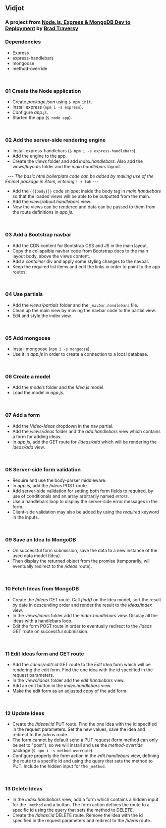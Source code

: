 ## Vidjot
### A project from [Node.js, Express & MongoDB Dev to Deployment](https://www.udemy.com/nodejs-express-mongodb-dev-to-deployment/) by [Brad Traversy](https://www.traversymedia.com)


### Dependencies
* Express
* express-handlebars
* mongoose
* method-override



&nbsp;
### 01 Create the Node application

* Create *package.json* using `$ npm init`.
* Install express (`npm i -s express`).
* Configure *app.js*.
* Started the app (`$ node app`).



&nbsp;
### 02 Add the server-side rendering engine

* Install express-handlebars (`$ npm i -s express-handlebars`).
* Add the engine to the app.
* Create the *views* folder and add *index.handlebars*. Also add the *views/layouts* folder and the *main.handlebars* layout.

&nbsp;
--- *The basic html boilerplate code can be added by making use of the Emmet package in Atom, entering* `! + tab` ---
&nbsp;
* Add the `{{{body}}}` code snippet inside the body tag in *main.handlebars* so that the loaded views will be able to be outputted from the main.
* Add the *views/about.handlebars* view.
* Now the views can be rendered and data can be passed to them from the route definitions in *app.js*.


&nbsp;
### 03 Add a Bootstrap navbar

* Add the CDN content for Bootstrap CSS and JS in the main layout.
* Copy the collapsible navbar code from Bootstrap docs to the main layout body, above the views content.
* Add a *container* div and apply some styling changes to the navbar.
* Keep the required list items and edit the links in order to point to the app routes.


&nbsp;
### 04 Use partials

* Add the *views/partials* folder and the <i>`_navbar.handlebars`</i> file.
* Clean up the main view by moving the navbar code to the partial view.
* Edit and style the index view.


&nbsp;
### 05 Add mongoose

* Install mongoose (`npm i -s mongoose`).
* Use it in *app.js* in order to create a connection to a local database.


&nbsp;
### 06 Create a model

* Add the *models* folder and the *Idea.js* model.
* Load the model in *app.js*.


&nbsp;
### 07 Add a form

* Add the *Video-Ideas* dropdown in the nav partial.
* Add the *views/ideas* folder and the *add.handlebars* view which contains a form for adding ideas.
* In *app.js*, add the GET route for */ideas/add* which will be rendering the *ideas/add* view.


&nbsp;
### 08 Server-side form validation

* Require and use the body-parser middleware.
* In *app.js*, add the */ideas* POST route.
* Add server-side validation for setting both form fields to required, by use of conditionals and an array arbitrarily named *errors*.
* Use a handlebars loop to display the server-side error messages in the form.
* Client-side validation may also be added by using the *required* keyword in the inputs.


&nbsp;
### 09 Save an Idea to MongoDB

* On successful form submission, save the data to a new instance of the used data model (Idea).
* Then display the returned object from the promise (temporarily, will eventually redirect to the */ideas* route).


&nbsp;
### 10 Fetch Ideas from MongoDB

* Create the */ideas* GET route. Call *find()* on the Idea model, sort the result by date in descending order and render the result to the *ideas/index* view.
* In the *views/ideas* folder add the *index.handlebars* view. Display all the ideas with a handlebars loop.
* Edit the form POST route in order to eventually redirect to the */ideas* GET route on successful submission.


&nbsp;
### 11 Edit Ideas form and GET route

* Add the */ideas/edit/:id* GET route to the *Edit Idea* form which will be rendering the edit form. Find the one idea with the id specified in the request parameters.
* In the *views/ideas* folder add the *edit.handlebars* view.
* Add an edit button in the *index.handlebars* view.
* Make the edit form as an adjusted copy of the add form.  

&nbsp;
### 12 Update Ideas

* Create the */ideas/:id* PUT route. Find the one idea with the id specified in the request parameters. Set the new values, save the idea and redirect to the */ideas* route.
* The form cannot by default send a PUT request (form method can only be set to "post"), so we will install and use the *method-override* package (`$ npm i -s method-override`).
* Configure properly the form action in the *edit.handlebars* view, defining the route to a specific id and using the query that sets the method to PUT. Include the hidden input for the `_method`.



&nbsp;
### 13 Delete Ideas

* In the *index.handlebars* view, add a form which contains a hidden input for the `_method` and a button. The form action defines the route to a specific id using the query that sets the method to DELETE.
* Create the */ideas/:id* DELETE route. Remove the idea with the id specified in the request parameters and redirect to the */ideas* route..
